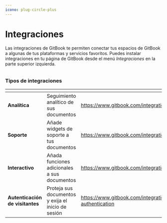```yaml
---
icono: plug-circle-plus
---
```


# Integraciones

Las integraciones de GitBook te permiten conectar tus espacios de GitBook a algunas de tus plataformas y servicios favoritos. Puedes instalar integraciones en tu página de GitBook desde el menú _Integraciones_ en la parte superior izquierda.

<figure><img src="https://gitbookio.github.io/onboarding-template-images/integrations-hero.png" alt=""><figcaption></figcaption></figure>

### Tipos de integraciones

<table data-card-size="large" data-view="cards"><thead><tr><th></th><th></th><th data-hidden data-card-target data-type="content-ref"></th><th data-hidden data-card-cover data-type="files"></th><th data-hidden></th></tr></thead><tbody><tr><td><strong>Analítica</strong></td><td>Seguimiento analítico de sus documentos</td><td><a href="https://www.gitbook.com/integrations#analytics">https://www.gitbook.com/integrations#analytics</a></td><td></td><td></td></tr><tr><td><strong>Soporte</strong></td><td>Añade widgets de soporte a tus documentos</td><td><a href="https://www.gitbook.com/integrations#support">https://www.gitbook.com/integrations#support</a></td><td></td><td></td></tr><tr><td><strong>Interactivo</strong></td><td>Añada funciones adicionales a sus documentos</td><td><a href="https://www.gitbook.com/integrations#interactive">https://www.gitbook.com/integrations#interactive</a></td><td></td><td></td></tr><tr><td><strong>Autenticación de visitantes</strong></td><td>Proteja sus documentos y exija el inicio de sesión</td><td><a href="https://www.gitbook.com/integrations#visitor-authentication">https://www.gitbook.com/integrations#visitor-authentication</a></td><td></td><td></td></tr></tbody></table>
